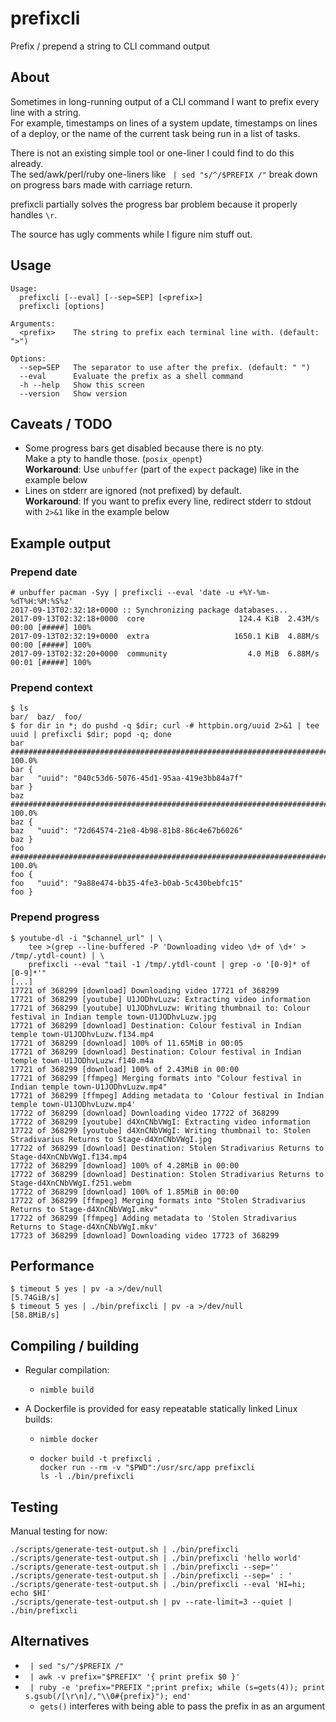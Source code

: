# prefixcli

Prefix / prepend a string to CLI command output

## About

Sometimes in long-running output of a CLI command I want to prefix every line with a string.  
For example, timestamps on lines of a system update, timestamps on lines of a deploy, or the name of the current task being run in a list of tasks.

There is not an existing simple tool or one-liner I could find to do this already.  
The sed/awk/perl/ruby one-liners like ` | sed "s/^/$PREFIX /"` break down on progress bars made with carriage return.

prefixcli partially solves the progress bar problem because it properly handles `\r`.

The source has ugly comments while I figure nim stuff out.

## Usage

    Usage:
      prefixcli [--eval] [--sep=SEP] [<prefix>]
      prefixcli [options]

    Arguments:
      <prefix>    The string to prefix each terminal line with. (default: ">")

    Options:
      --sep=SEP   The separator to use after the prefix. (default: " ")
      --eval      Evaluate the prefix as a shell command
      -h --help   Show this screen
      --version   Show version

## Caveats / TODO

 * Some progress bars get disabled because there is no pty.  
   Make a pty to handle those. (`posix_openpt`)  
   **Workaround**: Use `unbuffer` (part of the `expect` package) like in the example below
 * Lines on stderr are ignored (not prefixed) by default.  
   **Workaround**: If you want to prefix every line, redirect stderr to stdout with `2>&1` like in the example below

## Example output

### Prepend date

    # unbuffer pacman -Syy | prefixcli --eval 'date -u +%Y-%m-%dT%H:%M:%S%z'
    2017-09-13T02:32:18+0000 :: Synchronizing package databases...
    2017-09-13T02:32:18+0000  core                     124.4 KiB  2.43M/s 00:00 [#####] 100%
    2017-09-13T02:32:19+0000  extra                   1650.1 KiB  4.88M/s 00:00 [#####] 100%
    2017-09-13T02:32:20+0000  community                  4.0 MiB  6.88M/s 00:01 [#####] 100%

### Prepend context

    $ ls
    bar/  baz/  foo/
    $ for dir in *; do pushd -q $dir; curl -# httpbin.org/uuid 2>&1 | tee uuid | prefixcli $dir; popd -q; done
    bar ######################################################################## 100.0%
    bar {
    bar   "uuid": "040c53d6-5076-45d1-95aa-419e3bb84a7f"
    bar }
    baz ######################################################################## 100.0%
    baz {
    baz   "uuid": "72d64574-21e8-4b98-81b8-86c4e67b6026"
    baz }
    foo ######################################################################## 100.0%
    foo {
    foo   "uuid": "9a88e474-bb35-4fe3-b0ab-5c430bebfc15"
    foo }

### Prepend progress

    $ youtube-dl -i "$channel_url" | \
        tee >(grep --line-buffered -P 'Downloading video \d+ of \d+' > /tmp/.ytdl-count) | \
        prefixcli --eval "tail -1 /tmp/.ytdl-count | grep -o '[0-9]* of [0-9]*'"
	[...]
	17721 of 368299 [download] Downloading video 17721 of 368299
	17721 of 368299 [youtube] U1JODhvLuzw: Extracting video information
	17721 of 368299 [youtube] U1JODhvLuzw: Writing thumbnail to: Colour festival in Indian temple town-U1JODhvLuzw.jpg
	17721 of 368299 [download] Destination: Colour festival in Indian temple town-U1JODhvLuzw.f134.mp4
	17721 of 368299 [download] 100% of 11.65MiB in 00:05
	17721 of 368299 [download] Destination: Colour festival in Indian temple town-U1JODhvLuzw.f140.m4a
	17721 of 368299 [download] 100% of 2.43MiB in 00:00
	17721 of 368299 [ffmpeg] Merging formats into "Colour festival in Indian temple town-U1JODhvLuzw.mp4"
	17721 of 368299 [ffmpeg] Adding metadata to 'Colour festival in Indian temple town-U1JODhvLuzw.mp4'
	17722 of 368299 [download] Downloading video 17722 of 368299
	17722 of 368299 [youtube] d4XnCNbVWgI: Extracting video information
	17722 of 368299 [youtube] d4XnCNbVWgI: Writing thumbnail to: Stolen Stradivarius Returns to Stage-d4XnCNbVWgI.jpg
	17722 of 368299 [download] Destination: Stolen Stradivarius Returns to Stage-d4XnCNbVWgI.f134.mp4
	17722 of 368299 [download] 100% of 4.28MiB in 00:00
	17722 of 368299 [download] Destination: Stolen Stradivarius Returns to Stage-d4XnCNbVWgI.f251.webm
	17722 of 368299 [download] 100% of 1.85MiB in 00:00
	17722 of 368299 [ffmpeg] Merging formats into "Stolen Stradivarius Returns to Stage-d4XnCNbVWgI.mkv"
	17722 of 368299 [ffmpeg] Adding metadata to 'Stolen Stradivarius Returns to Stage-d4XnCNbVWgI.mkv'
	17723 of 368299 [download] Downloading video 17723 of 368299

## Performance

    $ timeout 5 yes | pv -a >/dev/null
    [5.74GiB/s]
    $ timeout 5 yes | ./bin/prefixcli | pv -a >/dev/null
    [58.8MiB/s]

## Compiling / building

 * Regular compilation:
    * ```
      nimble build
      ```
 * A Dockerfile is provided for easy repeatable statically linked Linux builds:
    * ```
      nimble docker
      ```
    * ```
      docker build -t prefixcli .
      docker run --rm -v "$PWD":/usr/src/app prefixcli
      ls -l ./bin/prefixcli
      ```

## Testing

Manual testing for now:

    ./scripts/generate-test-output.sh | ./bin/prefixcli
    ./scripts/generate-test-output.sh | ./bin/prefixcli 'hello world'
    ./scripts/generate-test-output.sh | ./bin/prefixcli --sep=''
    ./scripts/generate-test-output.sh | ./bin/prefixcli --sep=' : '
    ./scripts/generate-test-output.sh | ./bin/prefixcli --eval 'HI=hi; echo $HI'
    ./scripts/generate-test-output.sh | pv --rate-limit=3 --quiet | ./bin/prefixcli

## Alternatives

 * ` | sed "s/^/$PREFIX /"`
 * ` | awk -v prefix="$PREFIX" '{ print prefix $0 }'`
 * ` | ruby -e 'prefix="PREFIX ";print prefix; while (s=gets(4)); print s.gsub(/[\r\n]/,"\\0#{prefix}"); end'`
    * `gets()` interferes with being able to pass the prefix in as an argument
